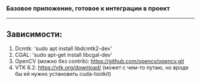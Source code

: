 ### Базовое приложение, готовое к интеграции в проект
---

## Зависимости:
1. Dcmtk: 'sudo apt install libdcmtk2-dev'
2. CGAL: 'sudo apt-get install libcgal-dev'
3. OpenCV (можно без contrib): https://github.com/opencv/opencv.git
4. VTK 8.2: https://vtk.org/download/ (может с чем-то путаю, но вроде бы ей нужно установить cuda-toolkit)
